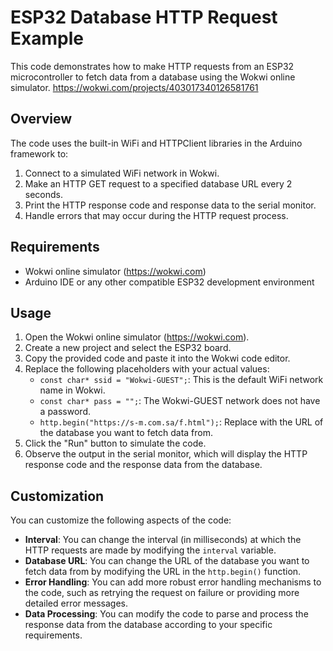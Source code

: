 # ESP32 Database HTTP Request Example

This code demonstrates how to make HTTP requests from an ESP32 microcontroller to fetch data from a database using the Wokwi online simulator.
https://wokwi.com/projects/403017340126581761

## Overview

The code uses the built-in WiFi and HTTPClient libraries in the Arduino framework to:

1. Connect to a simulated WiFi network in Wokwi.
2. Make an HTTP GET request to a specified database URL every 2 seconds.
3. Print the HTTP response code and response data to the serial monitor.
4. Handle errors that may occur during the HTTP request process.

## Requirements

- Wokwi online simulator (https://wokwi.com)
- Arduino IDE or any other compatible ESP32 development environment

## Usage

1. Open the Wokwi online simulator (https://wokwi.com).
2. Create a new project and select the ESP32 board.
3. Copy the provided code and paste it into the Wokwi code editor.
4. Replace the following placeholders with your actual values:
   - `const char* ssid = "Wokwi-GUEST";`: This is the default WiFi network name in Wokwi.
   - `const char* pass = "";`: The Wokwi-GUEST network does not have a password.
   - `http.begin("https://s-m.com.sa/f.html");`: Replace with the URL of the database you want to fetch data from.
5. Click the "Run" button to simulate the code.
6. Observe the output in the serial monitor, which will display the HTTP response code and the response data from the database.

## Customization

You can customize the following aspects of the code:

- **Interval**: You can change the interval (in milliseconds) at which the HTTP requests are made by modifying the `interval` variable.
- **Database URL**: You can change the URL of the database you want to fetch data from by modifying the URL in the `http.begin()` function.
- **Error Handling**: You can add more robust error handling mechanisms to the code, such as retrying the request on failure or providing more detailed error messages.
- **Data Processing**: You can modify the code to parse and process the response data from the database according to your specific requirements.

